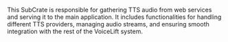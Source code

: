 This SubCrate is responsible for gathering TTS audio from web services and serving it to the main application. It includes functionalities for handling different TTS providers, managing audio streams, and ensuring smooth integration with the rest of the VoiceLift system.